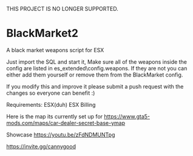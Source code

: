 THIS PROJECT IS NO LONGER SUPPORTED.

# BlackMarket2
A black market weapons script for ESX

Just import the SQL and start it, Make sure all of the weapons inside the config are listed in es_extended\config.weapons.
If they are not you can either add them yourself or remove them from the BlackMarket config.

If you modify this and improve it please submit a push request with the changes so everyone can benefit :)


Requirements:
ESX(duh)
ESX Billing

Here is the map its currently set up for https://www.gta5-mods.com/maps/car-dealer-secret-base-ymap

Showcase https://youtu.be/zFdNDMUNTpg

https://invite.gg/cannygood
